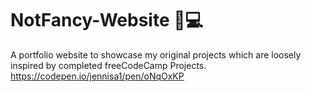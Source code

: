# NotFancy-Website 🎀💻
A portfolio website to showcase my original projects which are loosely inspired by completed freeCodeCamp Projects.
https://codepen.io/jennisa1/pen/oNqOxKP

